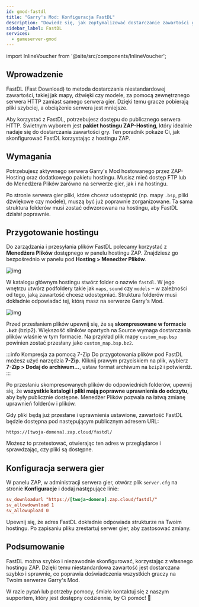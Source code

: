 ```yaml
---
id: gmod-fastdl
title: "Garry's Mod: Konfiguracja FastDL"
description: "Dowiedz się, jak zoptymalizować dostarczanie zawartości gry za pomocą FastDL, korzystając z hostingu ZAP-Hosting, aby przyspieszyć pobieranie i zmniejszyć obciążenie serwera → Sprawdź teraz"
sidebar_label: FastDL
services:
  - gameserver-gmod
---
```


import InlineVoucher from '@site/src/components/InlineVoucher';


## Wprowadzenie

FastDL (Fast Download) to metoda dostarczania niestandardowej zawartości, takiej jak mapy, dźwięki czy modele, za pomocą zewnętrznego serwera HTTP zamiast samego serwera gier. Dzięki temu gracze pobierają pliki szybciej, a obciążenie serwera jest mniejsze.

Aby korzystać z FastDL, potrzebujesz dostępu do publicznego serwera HTTP. Świetnym wyborem jest **pakiet hostingu ZAP-Hosting**, który idealnie nadaje się do dostarczania zawartości gry. Ten poradnik pokaże Ci, jak skonfigurować FastDL korzystając z hostingu ZAP.

<InlineVoucher />

## Wymagania

Potrzebujesz aktywnego serwera Garry's Mod hostowanego przez ZAP-Hosting oraz dodatkowego pakietu hostingu. Musisz mieć dostęp FTP lub do Menedżera Plików zarówno na serwerze gier, jak i na hostingu.

Po stronie serwera gier pliki, które chcesz udostępnić (np. mapy `.bsp`, pliki dźwiękowe czy modele), muszą być już poprawnie zorganizowane. Ta sama struktura folderów musi zostać odwzorowana na hostingu, aby FastDL działał poprawnie.

## Przygotowanie hostingu

Do zarządzania i przesyłania plików FastDL polecamy korzystać z **Menedżera Plików** dostępnego w panelu hostingu ZAP. Znajdziesz go bezpośrednio w panelu pod **Hosting > Menedżer Plików**.

![img](https://screensaver01.zap-hosting.com/index.php/s/dptRwGTgL6bHXrE/preview)

W katalogu głównym hostingu stwórz folder o nazwie `fastdl`. W jego wnętrzu utwórz podfoldery takie jak `maps`, `sound` czy `models` – w zależności od tego, jaką zawartość chcesz udostępniać. Struktura folderów musi dokładnie odpowiadać tej, którą masz na serwerze Garry's Mod.

![img](https://screensaver01.zap-hosting.com/index.php/s/beCCJPFT5si3wRZ/preview)

Przed przesłaniem plików upewnij się, że są **skompresowane w formacie `.bz2`** (bzip2). Większość silników opartych na Source wymaga dostarczania plików właśnie w tym formacie. Na przykład plik mapy `custom_map.bsp` powinien zostać przesłany jako `custom_map.bsp.bz2`.

:::info Kompresja za pomocą 7-Zip
Do przygotowania plików pod FastDL możesz użyć narzędzia **7-Zip**. Kliknij prawym przyciskiem na plik, wybierz **7-Zip > Dodaj do archiwum...**, ustaw format archiwum na `bzip2` i potwierdź.
:::

Po przesłaniu skompresowanych plików do odpowiednich folderów, upewnij się, że **wszystkie katalogi i pliki mają poprawne uprawnienia do odczytu**, aby były publicznie dostępne. Menedżer Plików pozwala na łatwą zmianę uprawnień folderów i plików.

Gdy pliki będą już przesłane i uprawnienia ustawione, zawartość FastDL będzie dostępna pod następującym publicznym adresem URL:

```
https://[twoja-domena].zap.cloud/fastdl/
```

Możesz to przetestować, otwierając ten adres w przeglądarce i sprawdzając, czy pliki są dostępne.

## Konfiguracja serwera gier

W panelu ZAP, w administracji serwera gier, otwórz plik `server.cfg` na stronie **Konfiguracje** i dodaj następujące linie:

```cfg
sv_downloadurl "https://[twoja-domena].zap.cloud/fastdl/"
sv_allowdownload 1
sv_allowupload 0
```

Upewnij się, że adres FastDL dokładnie odpowiada strukturze na Twoim hostingu. Po zapisaniu pliku zrestartuj serwer gier, aby zastosować zmiany.

## Podsumowanie

FastDL można szybko i niezawodnie skonfigurować, korzystając z własnego hostingu ZAP. Dzięki temu niestandardowa zawartość jest dostarczana szybko i sprawnie, co poprawia doświadczenia wszystkich graczy na Twoim serwerze Garry's Mod.

W razie pytań lub potrzeby pomocy, śmiało kontaktuj się z naszym supportem, który jest dostępny codziennie, by Ci pomóc! 🙂

<InlineVoucher />